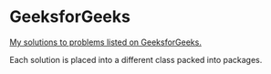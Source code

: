 # GeeksforGeeks

[My solutions to problems listed on GeeksforGeeks.](https://www.geeksforgeeks.org/practice-for-cracking-any-coding-interview/)

Each solution is placed into a different class packed into packages.

